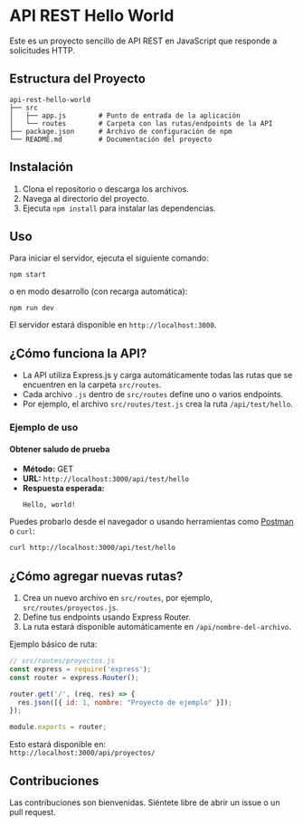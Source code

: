# API REST Hello World

Este es un proyecto sencillo de API REST en JavaScript que responde a solicitudes HTTP.

## Estructura del Proyecto

```
api-rest-hello-world
├── src
│   ├── app.js        # Punto de entrada de la aplicación
│   └── routes        # Carpeta con las rutas/endpoints de la API
├── package.json      # Archivo de configuración de npm
└── README.md         # Documentación del proyecto
```

## Instalación

1. Clona el repositorio o descarga los archivos.
2. Navega al directorio del proyecto.
3. Ejecuta `npm install` para instalar las dependencias.

## Uso

Para iniciar el servidor, ejecuta el siguiente comando:

```
npm start
```
o en modo desarrollo (con recarga automática):
```
npm run dev
```

El servidor estará disponible en `http://localhost:3000`.

## ¿Cómo funciona la API?

- La API utiliza Express.js y carga automáticamente todas las rutas que se encuentren en la carpeta `src/routes`.
- Cada archivo `.js` dentro de `src/routes` define uno o varios endpoints.
- Por ejemplo, el archivo `src/routes/test.js` crea la ruta `/api/test/hello`.

### Ejemplo de uso

#### Obtener saludo de prueba

- **Método:** GET
- **URL:** `http://localhost:3000/api/test/hello`
- **Respuesta esperada:**  
  ```
  Hello, world!
  ```

Puedes probarlo desde el navegador o usando herramientas como [Postman](https://www.postman.com/) o `curl`:

```sh
curl http://localhost:3000/api/test/hello
```

## ¿Cómo agregar nuevas rutas?

1. Crea un nuevo archivo en `src/routes`, por ejemplo, `src/routes/proyectos.js`.
2. Define tus endpoints usando Express Router.
3. La ruta estará disponible automáticamente en `/api/nombre-del-archivo`.

Ejemplo básico de ruta:

```js
// src/routes/proyectos.js
const express = require('express');
const router = express.Router();

router.get('/', (req, res) => {
  res.json([{ id: 1, nombre: "Proyecto de ejemplo" }]);
});

module.exports = router;
```

Esto estará disponible en:  
`http://localhost:3000/api/proyectos/`

## Contribuciones

Las contribuciones son bienvenidas. Siéntete libre de abrir un issue o un pull request.